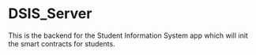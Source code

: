 # DSIS_Server
This is the backend for the Student Information System app which will init the smart contracts for students.
 
